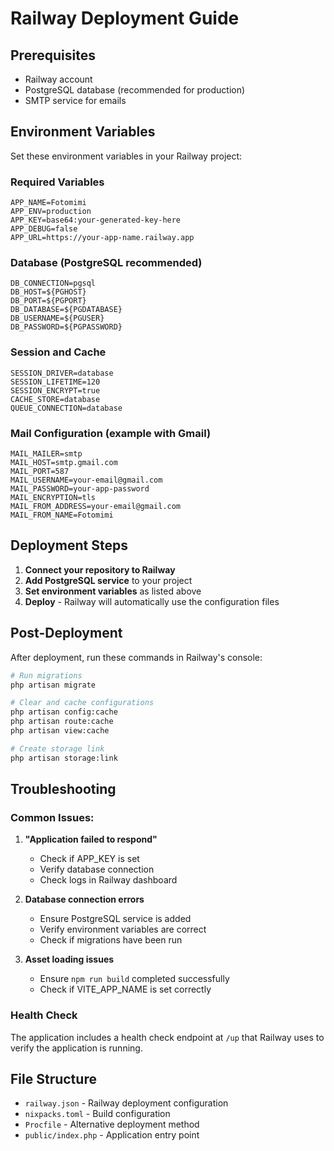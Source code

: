 # Railway Deployment Guide

## Prerequisites
- Railway account
- PostgreSQL database (recommended for production)
- SMTP service for emails

## Environment Variables

Set these environment variables in your Railway project:

### Required Variables
```
APP_NAME=Fotomimi
APP_ENV=production
APP_KEY=base64:your-generated-key-here
APP_DEBUG=false
APP_URL=https://your-app-name.railway.app
```

### Database (PostgreSQL recommended)
```
DB_CONNECTION=pgsql
DB_HOST=${PGHOST}
DB_PORT=${PGPORT}
DB_DATABASE=${PGDATABASE}
DB_USERNAME=${PGUSER}
DB_PASSWORD=${PGPASSWORD}
```

### Session and Cache
```
SESSION_DRIVER=database
SESSION_LIFETIME=120
SESSION_ENCRYPT=true
CACHE_STORE=database
QUEUE_CONNECTION=database
```

### Mail Configuration (example with Gmail)
```
MAIL_MAILER=smtp
MAIL_HOST=smtp.gmail.com
MAIL_PORT=587
MAIL_USERNAME=your-email@gmail.com
MAIL_PASSWORD=your-app-password
MAIL_ENCRYPTION=tls
MAIL_FROM_ADDRESS=your-email@gmail.com
MAIL_FROM_NAME=Fotomimi
```

## Deployment Steps

1. **Connect your repository to Railway**
2. **Add PostgreSQL service** to your project
3. **Set environment variables** as listed above
4. **Deploy** - Railway will automatically use the configuration files

## Post-Deployment

After deployment, run these commands in Railway's console:

```bash
# Run migrations
php artisan migrate

# Clear and cache configurations
php artisan config:cache
php artisan route:cache
php artisan view:cache

# Create storage link
php artisan storage:link
```

## Troubleshooting

### Common Issues:

1. **"Application failed to respond"**
   - Check if APP_KEY is set
   - Verify database connection
   - Check logs in Railway dashboard

2. **Database connection errors**
   - Ensure PostgreSQL service is added
   - Verify environment variables are correct
   - Check if migrations have been run

3. **Asset loading issues**
   - Ensure `npm run build` completed successfully
   - Check if VITE_APP_NAME is set correctly

### Health Check
The application includes a health check endpoint at `/up` that Railway uses to verify the application is running.

## File Structure
- `railway.json` - Railway deployment configuration
- `nixpacks.toml` - Build configuration
- `Procfile` - Alternative deployment method
- `public/index.php` - Application entry point
